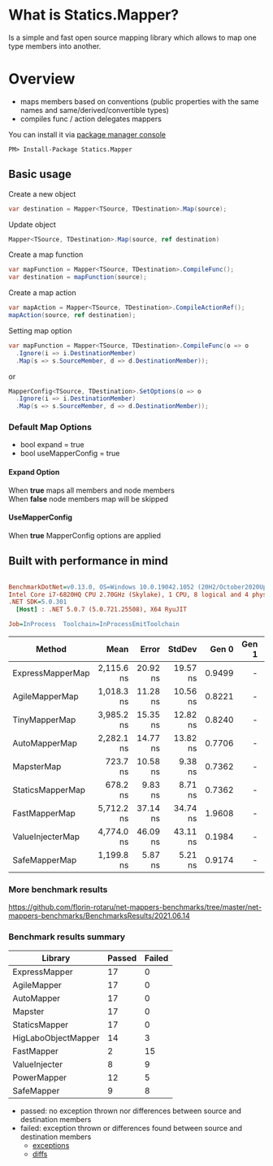 # What is Statics.Mapper?

Is a simple and fast open source mapping library which allows to map one type members into another.

# Overview

- maps members based on conventions (public properties with the same names and same/derived/convertible types)
- compiles func / action delegates mappers

You can install it via [package manager console](https://docs.microsoft.com/en-us/nuget/consume-packages/install-use-packages-powershell)
```
PM> Install-Package Statics.Mapper
```

## Basic usage

Create a new object
```csharp
var destination = Mapper<TSource, TDestination>.Map(source);
```

Update object
```csharp
Mapper<TSource, TDestination>.Map(source, ref destination)
```

Create a map function
```csharp
var mapFunction = Mapper<TSource, TDestination>.CompileFunc();
var destination = mapFunction(source);
```

Create a map action
```csharp
var mapAction = Mapper<TSource, TDestination>.CompileActionRef();
mapAction(source, ref destination);
```

Setting map option
```csharp
var mapFunction = Mapper<TSource, TDestination>.CompileFunc(o => o
  .Ignore(i => i.DestinationMember)
  .Map(s => s.SourceMember, d => d.DestinationMember));
```
or
```csharp
MapperConfig<TSource, TDestination>.SetOptions(o => o
  .Ignore(i => i.DestinationMember)
  .Map(s => s.SourceMember, d => d.DestinationMember));
```

### Default Map Options
- bool expand = true
- bool useMapperConfig = true

#### Expand Option
When **true** maps all members and node members  
When **false** node members map will be skipped 

#### UseMapperConfig
When **true** MapperConfig options are applied

## Built with performance in mind 
``` ini

BenchmarkDotNet=v0.13.0, OS=Windows 10.0.19042.1052 (20H2/October2020Update)
Intel Core i7-6820HQ CPU 2.70GHz (Skylake), 1 CPU, 8 logical and 4 physical cores
.NET SDK=5.0.301
  [Host] : .NET 5.0.7 (5.0.721.25508), X64 RyuJIT

Job=InProcess  Toolchain=InProcessEmitToolchain  

```
|           Method |       Mean |    Error |   StdDev |  Gen 0 | Gen 1 | Gen 2 | Allocated |
|----------------- |-----------:|---------:|---------:|-------:|------:|------:|----------:|
| ExpressMapperMap | 2,115.6 ns | 20.92 ns | 19.57 ns | 0.9499 |     - |     - |   3,985 B |
|   AgileMapperMap | 1,018.3 ns | 11.28 ns | 10.56 ns | 0.8221 |     - |     - |   3,440 B |
|    TinyMapperMap | 3,985.2 ns | 15.35 ns | 12.82 ns | 0.8240 |     - |     - |   3,464 B |
|    AutoMapperMap | 2,282.1 ns | 14.77 ns | 13.82 ns | 0.7706 |     - |     - |   3,224 B |
|       MapsterMap |   723.7 ns | 10.58 ns |  9.38 ns | 0.7362 |     - |     - |   3,080 B |
| StaticsMapperMap |   678.2 ns |  9.83 ns |  8.71 ns | 0.7362 |     - |     - |   3,080 B |
|    FastMapperMap | 5,712.2 ns | 37.14 ns | 34.74 ns | 1.9608 |     - |     - |   8,216 B |
| ValueInjecterMap | 4,774.0 ns | 46.09 ns | 43.11 ns | 0.1984 |     - |     - |     840 B |
|    SafeMapperMap | 1,199.8 ns |  5.87 ns |  5.21 ns | 0.9174 |     - |     - |   3,840 B |


### More benchmark results
https://github.com/florin-rotaru/net-mappers-benchmarks/tree/master/net-mappers-benchmarks/BenchmarksResults/2021.06.14

### Benchmark results summary
|Library             |Passed                  |Failed                  
|--------------------|------------------------|------------------------
|ExpressMapper       |17                      |0                       
|AgileMapper         |17                      |0                       
|AutoMapper          |17                      |0                       
|Mapster             |17                      |0                       
|StaticsMapper       |17                      |0                       
|HigLaboObjectMapper |14                      |3                       
|FastMapper          |2                       |15                      
|ValueInjecter       |8                       |9                       
|PowerMapper         |12                      |5                       
|SafeMapper          |9                       |8                       
   

- passed: no exception thrown nor differences between source and destination members
- failed: exception thrown or differences found between source and destination members
  - [exceptions](https://github.com/florin-rotaru/net-mappers-benchmarks/tree/master/net-mappers-benchmarks/BenchmarksResults/2021.06.14/Failed.Exceptions.md)
  - [diffs](https://github.com/florin-rotaru/net-mappers-benchmarks/tree/master/net-mappers-benchmarks/BenchmarksResults/2021.06.14/Failed.Diffs.md)
